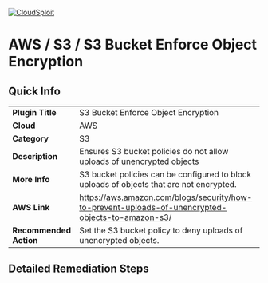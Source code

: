 [![CloudSploit](https://cloudsploit.com/img/logo-new-big-text-100.png "CloudSploit")](https://cloudsploit.com)

# AWS / S3 / S3 Bucket Enforce Object Encryption

## Quick Info

| | |
|-|-|
| **Plugin Title** | S3 Bucket Enforce Object Encryption |
| **Cloud** | AWS |
| **Category** | S3 |
| **Description** | Ensures S3 bucket policies do not allow uploads of unencrypted objects |
| **More Info** | S3 bucket policies can be configured to block uploads of objects that are not encrypted. |
| **AWS Link** | https://aws.amazon.com/blogs/security/how-to-prevent-uploads-of-unencrypted-objects-to-amazon-s3/ |
| **Recommended Action** | Set the S3 bucket policy to deny uploads of unencrypted objects. |

## Detailed Remediation Steps




